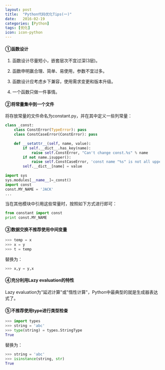 ```yaml
---
layout: post
title:  "Python代码优化Tips(一)"
date:   2016-02-19
categories: [Python]
tags: [优化]
icon: icon-python
---
```


#### ①函数设计

1. 函数设计尽量短小，嵌套层次不宜过深(3层)。

2. 函数申明赢合理、简单、易使用，参数不宜过多。

3. 函数设计应考虑乡下兼容，使用需求变更和版本升级。

4. 一个函数只做一件事情。

#### ②将常量集中到一个文件

将存放常量的文件命名为constant.py，并在其中定义一些列常量：

``` python
class _const:
    class ConstError(TypeError): pass
    class ConstCaseError(ConstError): pass
    
    def __setattr__(self, name, value):
        if self.__dict__.has_key(name):
            raise self.ConstError, "Can't change const.%s" % name
        if not name.isupper():
            raise self.ConstCaseError, 'const name "%s" is not all uppercase' % name
        self.__dict__[name] = value
        
import sys
sys.modules[__name__]=_const()
import const
const.MY_NAME = 'JACK'
...
```

当在其他模块中引用这些常量时，按照如下方式进行即可：

``` python
from constant import const
print const.MY_NAME
```

#### ③数据交换不推荐使用中间变量

``` python
>>> temp = x
>>> x = y
>>> t = temp
```

替换为：

``` python
>>> x,y = y,x
```

#### ④充分利用Lazy evaluation的特性

Lazy evaluation为"延迟计算"或"惰性计算"，Python中最典型的就是生成器表达式了。

#### ⑤不推荐使用type进行类型检查

``` python
>>> import types
>>> string = 'abc'
>>> type(string) = types.StringType
True
```

替换为：

``` python
>>> string = 'abc'
>>> isinstance(string, str)
True
```
